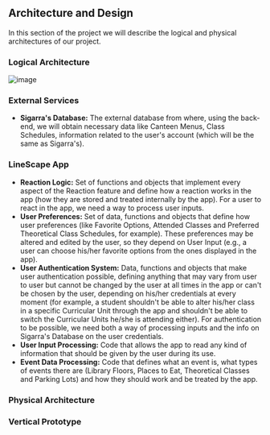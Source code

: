 ## Architecture and Design

In this section of the project we will describe the logical and physical architectures of our project.

### Logical Architecture

![image](https://user-images.githubusercontent.com/80784137/162027387-a95451e1-bee3-4476-a931-0e6cfb6f9ae0.png)


### External Services

- **Sigarra's Database:** The external database from where, using the back-end, we will obtain necessary data like Canteen Menus, Class Schedules, information related to the user's account (which will be the same as Sigarra's).

### LineScape App
- **Reaction Logic:** Set of functions and objects that implement every aspect of the Reaction feature and define how a reaction works in the app (how they are stored and treated internally by the app). For a user to react in the app, we need a way to process user inputs.
- **User Preferences:** Set of data, functions and objects that define how user preferences (like Favorite Options, Attended Classes and Preferred Theoretical Class Schedules, for example). These preferences may be altered and edited by the user, so they depend on User Input (e.g., a user can choose his/her favorite options from the ones displayed in the app).
- **User Authentication System:** Data, functions and objects that make user authentication possible, defining anything that may vary from user to user but cannot be changed by the user at all times in the app or can't be chosen by the user, depending on his/her credentials at every moment (for example, a student shouldn't be able to alter his/her class in a specific Curricular Unit through the app and shouldn't be able to switch the Curricular Units he/she is attending either). For authentication to be possible, we need both a way of processing inputs and the info on Sigarra's Database on the user credentials.
- **User Input Processing:** Code that allows the app to read any kind of information that should be given by the user during its use.
- **Event Data Processing:** Code that defines what an event is, what types of events there are (Library Floors, Places to Eat, Theoretical Classes and Parking Lots) and how they should work and be treated by the app.

### Physical Architecture

### Vertical Prototype
